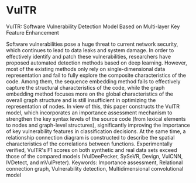 # VulTR
VulTR: Software Vulnerability Detection Model Based on Multi-layer Key Feature Enhancement

Software vulnerabilities pose a huge threat to current network security, which continues to lead to data leaks and system damage. In order to effectively identify and patch these vulnerabilities, researchers have proposed automated detection methods based on deep learning. However, most of the existing methods only rely on single-dimensional data representation and fail to fully explore the composite characteristics of the code. Among them, the sequence embedding method fails to effectively capture the structural characteristics of the code, while the graph embedding method focuses more on the global characteristics of the overall graph structure and is still insufficient in optimizing the representation of nodes. In view of this, this paper constructs the VulTR model, which incorporates an importance assessment mechanism to strengthen the key syntax levels of the source code (from lexical elements to nodes and graph-level structures), significantly improving the importance of key vulnerability features in classification decisions. At the same time, a relationship connection diagram is constructed to describe the spatial characteristics of the correlations between functions. Experimentally verified, VulTR's F1 scores on both synthetic and real data sets exceed those of the compared models (VulDeePecker, SySeVR, Devign, VulCNN, IVDetect, and mVulPreter).
Keywords: Importance assessment, Relational connection graph, Vulnerability detection, Multidimensional convolutional model

